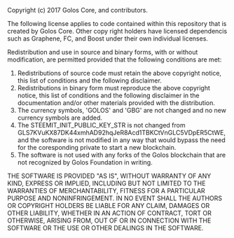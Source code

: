 Copyright (c) 2017 Golos Core, and contributors.

The following license applies to code contained within this repository that
is created by Golos Core. Other copy right holders have licensed dependencis such
as Graphene, FC, and Boost under their own individual licenses.

Redistribution and use in source and binary forms, with or without
modification, are permitted provided that the following conditions are met:

1. Redistributions of source code must retain the above copyright notice, this list of conditions and the following disclaimer.
2. Redistributions in binary form must reproduce the above copyright notice, this list of conditions and the following disclaimer in the documentation and/or other materials provided with the distribution.
3. The currency symbols, 'GOLOS' and 'GBG' are not changed and no new currency symbols are added.
4. The STEEMIT_INIT_PUBLIC_KEY_STR is not changed from GLS7KVuKX87DK44xmhAD92hqJeR8Acd1TBKCtVnGLC5VDpER5CtWE,
and the software is not modified in any way that would bypass the need for the coresponding private to start
a new blockchain.
5. The software is not used with any forks of the Golos blockchain that are not recognized by Golos Foundation in writing.

THE SOFTWARE IS PROVIDED "AS IS", WITHOUT WARRANTY OF ANY KIND, EXPRESS OR
IMPLIED, INCLUDING BUT NOT LIMITED TO THE WARRANTIES OF MERCHANTABILITY,
FITNESS FOR A PARTICULAR PURPOSE AND NONINFRINGEMENT. IN NO EVENT SHALL THE
AUTHORS OR COPYRIGHT HOLDERS BE LIABLE FOR ANY CLAIM, DAMAGES OR OTHER
LIABILITY, WHETHER IN AN ACTION OF CONTRACT, TORT OR OTHERWISE, ARISING FROM,
OUT OF OR IN CONNECTION WITH THE SOFTWARE OR THE USE OR OTHER DEALINGS IN
THE SOFTWARE.
